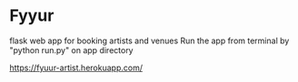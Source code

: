# Fyyur 
flask web app for booking artists and venues
Run the app from terminal by "python run.py" on app directory

https://fyuur-artist.herokuapp.com/
